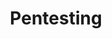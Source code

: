 ---
slug: Pentesting
image: Pentest.jpg
title: Pentesting
description: All things related to penetration testing (Notes, labs, Vulnerability Research...)
links:
  - title: Active Directory 
    description: Reviewing & Exploiting Active Directory 
    website: ActiveDirectory/ 
    image: ActiveDirectory/smallAD.png
  - title: LinkedIn
    description: Have a look at my LinkedIn page to stay updated :)
    website: https://www.linkedin.com/in/haroon-akram/
    image: https://upload.wikimedia.org/wikipedia/commons/c/ca/LinkedIn_logo_initials.png
---